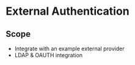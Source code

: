 # External Authentication

## Scope

- Integrate with an example external provider
- LDAP & OAUTH integration
